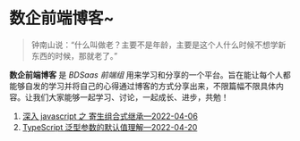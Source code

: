 # 数企前端博客~

> 钟南山说：“什么叫做老？主要不是年龄，主要是这个人什么时候不想学新东西的时候，那就老了。”
>

**数企前端博客** 是 *BDSaas 前端组* 用来学习和分享的一个平台。旨在能让每个人都能够自发的学习并将自己的心得通过博客的方式分享出来，不限篇幅不限具体内容。让我们大家能够一起学习、讨论，一起成长、进步，共勉！

1. [深入 javascript 之 寄生组合式继承—2022-04-06](https://github.com/BDSaaS/blog/issues/1)
2. [TypeScript 泛型参数的默认值理解—2022-04-20](https://github.com/BDSaaS/blog/issues/2)

